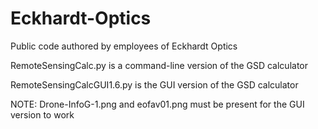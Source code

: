 # Eckhardt-Optics
Public code authored by employees of Eckhardt Optics

RemoteSensingCalc.py is a command-line version of the GSD calculator

RemoteSensingCalcGUI1.6.py is the GUI version of the GSD calculator

NOTE:  Drone-InfoG-1.png and eofav01.png must be present for the GUI version to work

